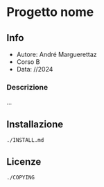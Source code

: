 # Progetto nome

## Info

- Autore: André Marguerettaz
- Corso B
- Data: //2024

### Descrizione

...

## Installazione

```
./INSTALL.md
```

## Licenze

```
./COPYING
```
